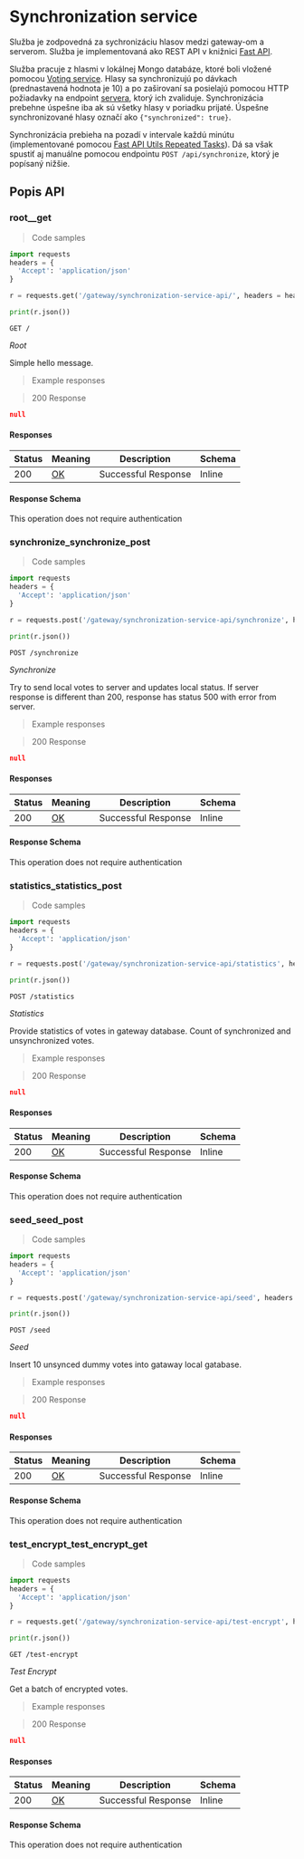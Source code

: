 # Synchronization service

Služba je zodpovedná za sychronizáciu hlasov medzi gateway-om a serverom. Služba je implementovaná ako REST API v knižnici
[Fast API](https://fastapi.tiangolo.com/).

Služba pracuje z hlasmi v lokálnej Mongo databáze, ktoré boli vložené pomocou [Voting service](voting_service.md). Hlasy sa synchronizujú po dávkach (prednastavená hodnota je 10) a po zaširovaní sa posielajú pomocou HTTP požiadavky na endpoint [servera](/server/server.md), ktorý ich zvaliduje. Synchronizácia prebehne úspešne iba ak sú všetky hlasy v poriadku prijaté. Úspešne synchronizované hlasy označí ako `{"synchronized": true}`.

Synchronizácia prebieha na pozadí v intervale každú minútu (implementované pomocou [Fast API Utils Repeated Tasks](https://fastapi-utils.davidmontague.xyz/user-guide/repeated-tasks/)). Dá sa však spustiť aj manuálne pomocou endpointu `POST /api/synchronize`, ktorý je popísaný nižšie.



## Popis API

### root__get

<a id="opIdroot__get"></a>

> Code samples

```python
import requests
headers = {
  'Accept': 'application/json'
}

r = requests.get('/gateway/synchronization-service-api/', headers = headers)

print(r.json())

```

`GET /`

*Root*

Simple hello message. 

> Example responses

> 200 Response

```json
null
```

<h4 id="root__get-responses">Responses</h4>

|Status|Meaning|Description|Schema|
|---|---|---|---|
|200|[OK](https://tools.ietf.org/html/rfc7231#section-6.3.1)|Successful Response|Inline|

<h4 id="root__get-responseschema">Response Schema</h4>

<aside class="success">
This operation does not require authentication
</aside>

### synchronize_synchronize_post

<a id="opIdsynchronize_synchronize_post"></a>

> Code samples

```python
import requests
headers = {
  'Accept': 'application/json'
}

r = requests.post('/gateway/synchronization-service-api/synchronize', headers = headers)

print(r.json())

```

`POST /synchronize`

*Synchronize*

Try to send local votes to server and updates local status.
If server response is different than 200, response has status 500 with error from server.

> Example responses

> 200 Response

```json
null
```

<h4 id="synchronize_synchronize_post-responses">Responses</h4>

|Status|Meaning|Description|Schema|
|---|---|---|---|
|200|[OK](https://tools.ietf.org/html/rfc7231#section-6.3.1)|Successful Response|Inline|

<h4 id="synchronize_synchronize_post-responseschema">Response Schema</h4>

<aside class="success">
This operation does not require authentication
</aside>

### statistics_statistics_post

<a id="opIdstatistics_statistics_post"></a>

> Code samples

```python
import requests
headers = {
  'Accept': 'application/json'
}

r = requests.post('/gateway/synchronization-service-api/statistics', headers = headers)

print(r.json())

```

`POST /statistics`

*Statistics*

Provide statistics of votes in gateway database. Count of synchronized and unsynchronized votes.

> Example responses

> 200 Response

```json
null
```

<h4 id="statistics_statistics_post-responses">Responses</h4>

|Status|Meaning|Description|Schema|
|---|---|---|---|
|200|[OK](https://tools.ietf.org/html/rfc7231#section-6.3.1)|Successful Response|Inline|

<h4 id="statistics_statistics_post-responseschema">Response Schema</h4>

<aside class="success">
This operation does not require authentication
</aside>

### seed_seed_post

<a id="opIdseed_seed_post"></a>

> Code samples

```python
import requests
headers = {
  'Accept': 'application/json'
}

r = requests.post('/gateway/synchronization-service-api/seed', headers = headers)

print(r.json())

```

`POST /seed`

*Seed*

Insert 10 unsynced dummy votes into gataway local gatabase. 

> Example responses

> 200 Response

```json
null
```

<h4 id="seed_seed_post-responses">Responses</h4>

|Status|Meaning|Description|Schema|
|---|---|---|---|
|200|[OK](https://tools.ietf.org/html/rfc7231#section-6.3.1)|Successful Response|Inline|

<h4 id="seed_seed_post-responseschema">Response Schema</h4>

<aside class="success">
This operation does not require authentication
</aside>

### test_encrypt_test_encrypt_get

<a id="opIdtest_encrypt_test_encrypt_get"></a>

> Code samples

```python
import requests
headers = {
  'Accept': 'application/json'
}

r = requests.get('/gateway/synchronization-service-api/test-encrypt', headers = headers)

print(r.json())

```

`GET /test-encrypt`

*Test Encrypt*

Get a batch of encrypted votes. 

> Example responses

> 200 Response

```json
null
```

<h4 id="test_encrypt_test_encrypt_get-responses">Responses</h4>

|Status|Meaning|Description|Schema|
|---|---|---|---|
|200|[OK](https://tools.ietf.org/html/rfc7231#section-6.3.1)|Successful Response|Inline|

<h4 id="test_encrypt_test_encrypt_get-responseschema">Response Schema</h4>

<aside class="success">
This operation does not require authentication
</aside>